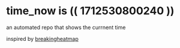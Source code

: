 # time_now is (( 1712530800240 ))

an automated repo that shows the currnent time

inspired by [breakingheatmap](https://github.com/breakingheatmap/breakingheatmap)